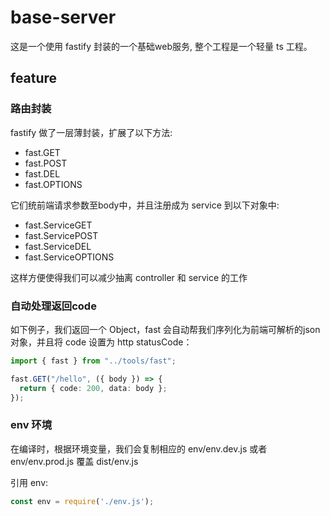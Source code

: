 # base-server

这是一个使用 fastify 封装的一个基础web服务, 整个工程是一个轻量 ts 工程。

## feature

### 路由封装

fastify 做了一层薄封装，扩展了以下方法:

- fast.GET
- fast.POST
- fast.DEL
- fast.OPTIONS

它们统前端请求参数至body中，并且注册成为 service 到以下对象中:

- fast.ServiceGET
- fast.ServicePOST
- fast.ServiceDEL
- fast.ServiceOPTIONS

这样方便使得我们可以减少抽离 controller 和 service 的工作

### 自动处理返回code

如下例子，我们返回一个 Object，fast 会自动帮我们序列化为前端可解析的json对象，并且将 code 设置为 http statusCode：

```ts
import { fast } from "../tools/fast";

fast.GET("/hello", ({ body }) => {
  return { code: 200, data: body };
});
```

### env 环境

在编译时，根据环境变量，我们会复制相应的 env/env.dev.js 或者 env/env.prod.js 覆盖 dist/env.js

引用 env:
```js
const env = require('./env.js');
```